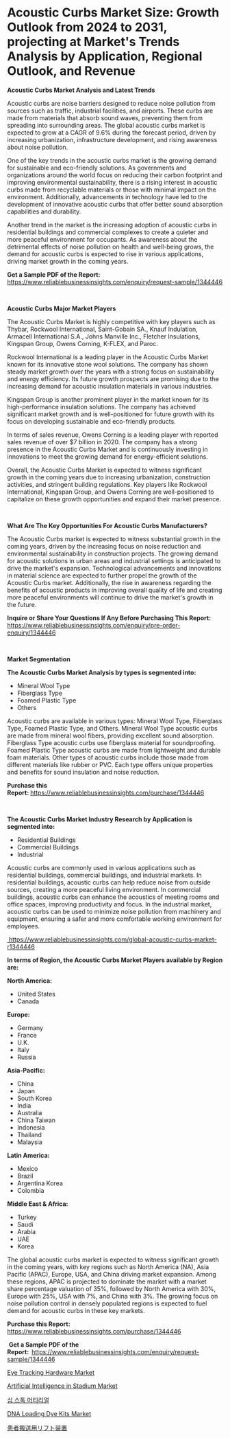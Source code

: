 <p><h1>Acoustic Curbs Market Size: Growth Outlook from 2024 to 2031, projecting at Market's Trends Analysis by Application, Regional Outlook, and Revenue</h1></p><p><strong>Acoustic Curbs Market Analysis and Latest Trends</strong></p>
<p><p>Acoustic curbs are noise barriers designed to reduce noise pollution from sources such as traffic, industrial facilities, and airports. These curbs are made from materials that absorb sound waves, preventing them from spreading into surrounding areas. The global acoustic curbs market is expected to grow at a CAGR of 9.6% during the forecast period, driven by increasing urbanization, infrastructure development, and rising awareness about noise pollution.</p><p>One of the key trends in the acoustic curbs market is the growing demand for sustainable and eco-friendly solutions. As governments and organizations around the world focus on reducing their carbon footprint and improving environmental sustainability, there is a rising interest in acoustic curbs made from recyclable materials or those with minimal impact on the environment. Additionally, advancements in technology have led to the development of innovative acoustic curbs that offer better sound absorption capabilities and durability.</p><p>Another trend in the market is the increasing adoption of acoustic curbs in residential buildings and commercial complexes to create a quieter and more peaceful environment for occupants. As awareness about the detrimental effects of noise pollution on health and well-being grows, the demand for acoustic curbs is expected to rise in various applications, driving market growth in the coming years.</p></p>
<p><strong>Get a Sample PDF of the Report:&nbsp;</strong> <a href="https://www.reliablebusinessinsights.com/enquiry/request-sample/1344446">https://www.reliablebusinessinsights.com/enquiry/request-sample/1344446</a></p>
<p>&nbsp;</p>
<p><strong>Acoustic Curbs Major Market Players</strong></p>
<p><p>The Acoustic Curbs Market is highly competitive with key players such as Thybar, Rockwool International, Saint-Gobain SA., Knauf Indulation, Armacell International S.A., Johns Manville Inc., Fletcher Insulations, Kingspan Group, Owens Corning, K-FLEX, and Paroc.</p><p>Rockwool International is a leading player in the Acoustic Curbs Market known for its innovative stone wool solutions. The company has shown steady market growth over the years with a strong focus on sustainability and energy efficiency. Its future growth prospects are promising due to the increasing demand for acoustic insulation materials in various industries.</p><p>Kingspan Group is another prominent player in the market known for its high-performance insulation solutions. The company has achieved significant market growth and is well-positioned for future growth with its focus on developing sustainable and eco-friendly products.</p><p>In terms of sales revenue, Owens Corning is a leading player with reported sales revenue of over $7 billion in 2020. The company has a strong presence in the Acoustic Curbs Market and is continuously investing in innovations to meet the growing demand for energy-efficient solutions.</p><p>Overall, the Acoustic Curbs Market is expected to witness significant growth in the coming years due to increasing urbanization, construction activities, and stringent building regulations. Key players like Rockwool International, Kingspan Group, and Owens Corning are well-positioned to capitalize on these growth opportunities and expand their market presence.</p></p>
<p>&nbsp;</p>
<p><strong>What Are The Key Opportunities For Acoustic Curbs Manufacturers?</strong></p>
<p><p>The Acoustic Curbs market is expected to witness substantial growth in the coming years, driven by the increasing focus on noise reduction and environmental sustainability in construction projects. The growing demand for acoustic solutions in urban areas and industrial settings is anticipated to drive the market's expansion. Technological advancements and innovations in material science are expected to further propel the growth of the Acoustic Curbs market. Additionally, the rise in awareness regarding the benefits of acoustic products in improving overall quality of life and creating more peaceful environments will continue to drive the market's growth in the future.</p></p>
<p><strong>Inquire or Share Your Questions If Any Before Purchasing This Report:</strong> <a href="https://www.reliablebusinessinsights.com/enquiry/pre-order-enquiry/1344446">https://www.reliablebusinessinsights.com/enquiry/pre-order-enquiry/1344446</a></p>
<p>&nbsp;</p>
<p><strong>Market Segmentation</strong></p>
<p><strong>The Acoustic Curbs Market Analysis by types is segmented into:</strong></p>
<p><ul><li>Mineral Wool Type</li><li>Fiberglass Type</li><li>Foamed Plastic Type</li><li>Others</li></ul></p>
<p><p>Acoustic curbs are available in various types: Mineral Wool Type, Fiberglass Type, Foamed Plastic Type, and Others. Mineral Wool Type acoustic curbs are made from mineral wool fibers, providing excellent sound absorption. Fiberglass Type acoustic curbs use fiberglass material for soundproofing. Foamed Plastic Type acoustic curbs are made from lightweight and durable foam materials. Other types of acoustic curbs include those made from different materials like rubber or PVC. Each type offers unique properties and benefits for sound insulation and noise reduction.</p></p>
<p><strong>Purchase this Report:&nbsp;</strong><a href="https://www.reliablebusinessinsights.com/purchase/1344446">https://www.reliablebusinessinsights.com/purchase/1344446</a></p>
<p>&nbsp;</p>
<p><strong>The Acoustic Curbs Market Industry Research by Application is segmented into:</strong></p>
<p><ul><li>Residential Buildings</li><li>Commercial Buildings</li><li>Industrial</li></ul></p>
<p><p>Acoustic curbs are commonly used in various applications such as residential buildings, commercial buildings, and industrial markets. In residential buildings, acoustic curbs can help reduce noise from outside sources, creating a more peaceful living environment. In commercial buildings, acoustic curbs can enhance the acoustics of meeting rooms and office spaces, improving productivity and focus. In the industrial market, acoustic curbs can be used to minimize noise pollution from machinery and equipment, ensuring a safer and more comfortable working environment for employees.</p></p>
<p><a href="https://www.reliablebusinessinsights.com/global-acoustic-curbs-market-r1344446">&nbsp;https://www.reliablebusinessinsights.com/global-acoustic-curbs-market-r1344446</a></p>
<p><strong>In terms of Region, the Acoustic Curbs Market Players available by Region are:</strong></p>
<p>
    <p> <strong> North America: </strong>
        <ul>
            <li>United States</li>
            <li>Canada</li>
        </ul>
        </p> 
    <p> <strong> Europe: </strong>
        <ul>
            <li>Germany</li>
            <li>France</li>
            <li>U.K.</li>
            <li>Italy</li>
            <li>Russia</li>
        </ul>
        </p> 
    <p> <strong> Asia-Pacific: </strong>
        <ul>
            <li>China</li>
            <li>Japan</li>
            <li>South Korea</li>
            <li>India</li>
            <li>Australia</li>
            <li>China Taiwan</li>
            <li>Indonesia</li>
            <li>Thailand</li>
            <li>Malaysia</li>
        </ul>
        </p> 
    <p> <strong> Latin America: </strong>
        <ul>
            <li>Mexico</li>
            <li>Brazil</li>
            <li>Argentina Korea</li>
            <li>Colombia</li>
        </ul>
        </p> 
    <p> <strong> Middle East & Africa: </strong>
        <ul>
            <li>Turkey</li>
            <li>Saudi</li>
            <li>Arabia</li>
            <li>UAE</li>
            <li>Korea</li>
        </ul>
    </p>
    </p>
<p><p>The global acoustic curbs market is expected to witness significant growth in the coming years, with key regions such as North America (NA), Asia Pacific (APAC), Europe, USA, and China driving market expansion. Among these regions, APAC is projected to dominate the market with a market share percentage valuation of 35%, followed by North America with 30%, Europe with 25%, USA with 7%, and China with 3%. The growing focus on noise pollution control in densely populated regions is expected to fuel demand for acoustic curbs in these key markets.</p></p>
<p><strong>Purchase this Report: </strong><a href="https://www.reliablebusinessinsights.com/purchase/1344446">https://www.reliablebusinessinsights.com/purchase/1344446</a></p>
<p>&nbsp;<strong>Get a Sample PDF of the Report:&nbsp;&nbsp;</strong><a href="https://www.reliablebusinessinsights.com/enquiry/request-sample/1344446">https://www.reliablebusinessinsights.com/enquiry/request-sample/1344446</a></p>
<p><strong></strong></p>
<p><p><a href="https://issuu.com/reportprime-2/docs/eye-tracking-hardware-market-size-2030.pptx">Eye Tracking Hardware Market</a></p><p><a href="https://github.com/dimitrishawkinswaynenp91rgz/Market-Research-Report-List-2/blob/main/artificial-intelligence-in-stadium-market.md">Artificial Intelligence in Stadium Market</a></p><p><a href="https://github.com/royErdmtyan906778/Market-Research-Report-List-2/blob/main/938793491326.md">심 스톡 머티리얼</a></p><p><a href="https://github.com/changoleonlaverguenzanoexiste/Market-Research-Report-List-3/blob/main/dna-loading-dye-kits-market.md">DNA Loading Dye Kits Market</a></p><p><a href="https://github.com/one-cool-chick/Market-Research-Report-List-1/blob/main/469878799997.md">患者搬送用リフト装置</a></p></p>